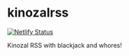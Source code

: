 # kinozalrss

[![Netlify Status](https://api.netlify.com/api/v1/badges/617efd2e-3ad4-477d-8a4d-d933e0cf2517/deploy-status)](https://app.netlify.com/sites/kinozalrss/deploys)

Kinozal RSS with blackjack and whores!